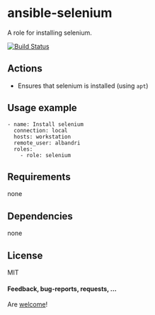 ansible-selenium
====================

A role for installing selenium.

[![Build Status](https://api.travis-ci.org/AlbanAndrieu/ansible-selenium.png?branch=master)](https://travis-ci.org/AlbanAndrieu/ansible-selenium)

## Actions

- Ensures that selenium is installed (using `apt`)

Usage example
------------

    - name: Install selenium
      connection: local  
      hosts: workstation
      remote_user: albandri
      roles:
        - role: selenium           
        
Requirements
------------

none

Dependencies
------------

none

License
-------

MIT

#### Feedback, bug-reports, requests, ...

Are [welcome](https://github.com/AlbanAndrieu/ansible-selenium/issues)!
